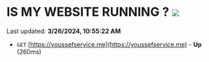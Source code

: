 # IS MY WEBSITE RUNNING ? [![](https://img.shields.io/static/v1?label=Sponsor&message=%E2%9D%A4&logo=GitHub&color=%23fe8e86)](https://github.com/sponsors/<username>)

Last updated: **3/26/2024, 10:55:22 AM**

- `GET` [https://youssefservice.me](https://youssefservice.me) - **Up** (260ms)
